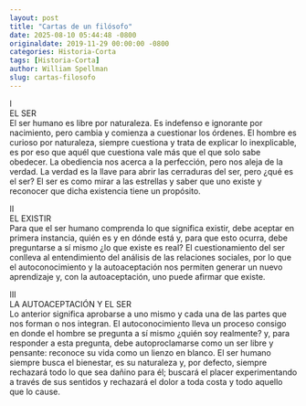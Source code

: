 ```yaml
---
layout: post
title: "Cartas de un filósofo"
date: 2025-08-10 05:44:48 -0800
originaldate: 2019-11-29 00:00:00 -0800
categories: Historia-Corta
tags: [Historia-Corta]
author: William Spellman
slug: cartas-filosofo
---
```


I  
EL SER  
El ser humano es libre por naturaleza. Es indefenso e ignorante por nacimiento, pero cambia y comienza a cuestionar los órdenes. El hombre es curioso por naturaleza, siempre cuestiona y trata de explicar lo inexplicable, es por eso que aquél que cuestiona vale más que el que solo sabe obedecer. La obediencia nos acerca a la perfección, pero nos aleja de la verdad. La verdad es la llave para abrir las cerraduras del ser, pero ¿qué es el ser? El ser es como mirar a las estrellas y saber que uno existe y reconocer que dicha existencia tiene un propósito.

II  
EL EXISTIR  
Para que el ser humano comprenda lo que significa existir, debe aceptar en primera instancia, quién es y en dónde está y, para que esto ocurra, debe preguntarse a sí mismo ¿lo que existe es real? El cuestionamiento del ser conlleva al entendimiento del análisis de las relaciones sociales, por lo que el autoconocimiento y la autoaceptación nos permiten generar un nuevo aprendizaje y, con la autoaceptación, uno puede afirmar que existe.

III  
LA AUTOACEPTACIÓN Y EL SER  
Lo anterior significa aprobarse a uno mismo y cada una de las partes que nos forman o nos integran. El autoconocimiento lleva un proceso consigo en donde el hombre se pregunta a sí mismo ¿quién soy realmente? y, para responder a esta pregunta, debe autoproclamarse como un ser libre y pensante: reconoce su vida como un lienzo en blanco. El ser humano siempre busca el bienestar, es su naturaleza y, por defecto, siempre rechazará todo lo que sea dañino para él; buscará el placer experimentando a través de sus sentidos y rechazará el dolor a toda costa y todo aquello que lo cause.